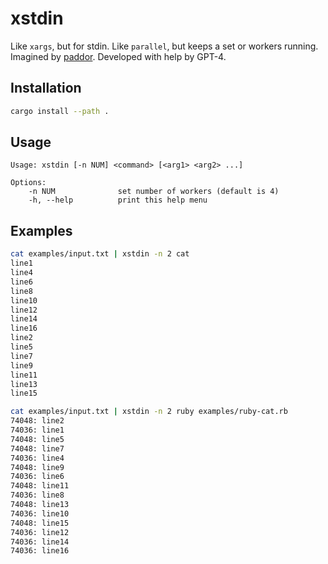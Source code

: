 # xstdin

Like `xargs`, but for stdin. Like `parallel`, but keeps a set or workers running.
Imagined by [paddor](https://github.com/paddor/). Developed with help by GPT-4.

## Installation

```bash
cargo install --path .
```

## Usage
```
Usage: xstdin [-n NUM] <command> [<arg1> <arg2> ...]

Options:
    -n NUM              set number of workers (default is 4)
    -h, --help          print this help menu
```

## Examples
```bash
cat examples/input.txt | xstdin -n 2 cat
line1
line4
line6
line8
line10
line12
line14
line16
line2
line5
line7
line9
line11
line13
line15
```

```bash
cat examples/input.txt | xstdin -n 2 ruby examples/ruby-cat.rb
74048: line2
74036: line1
74048: line5
74048: line7
74036: line4
74048: line9
74036: line6
74048: line11
74036: line8
74048: line13
74036: line10
74048: line15
74036: line12
74036: line14
74036: line16
```